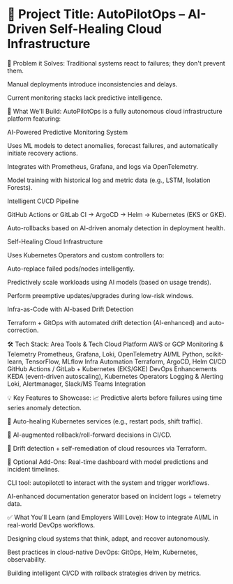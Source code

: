 # 🚀 Project Title: AutoPilotOps – AI-Driven Self-Healing Cloud Infrastructure

🎯 Problem it Solves:
Traditional systems react to failures; they don't prevent them.

Manual deployments introduce inconsistencies and delays.

Current monitoring stacks lack predictive intelligence.

🧠 What We'll Build:
AutoPilotOps is a fully autonomous cloud infrastructure platform featuring:

AI-Powered Predictive Monitoring System

Uses ML models to detect anomalies, forecast failures, and automatically initiate recovery actions.

Integrates with Prometheus, Grafana, and logs via OpenTelemetry.

Model training with historical log and metric data (e.g., LSTM, Isolation Forests).

Intelligent CI/CD Pipeline

GitHub Actions or GitLab CI → ArgoCD → Helm → Kubernetes (EKS or GKE).

Auto-rollbacks based on AI-driven anomaly detection in deployment health.

Self-Healing Cloud Infrastructure

Uses Kubernetes Operators and custom controllers to:

Auto-replace failed pods/nodes intelligently.

Predictively scale workloads using AI models (based on usage trends).

Perform preemptive updates/upgrades during low-risk windows.

Infra-as-Code with AI-based Drift Detection

Terraform + GitOps with automated drift detection (AI-enhanced) and auto-correction.

🛠️ Tech Stack:
Area Tools & Tech
Cloud Platform AWS or GCP
Monitoring & Telemetry Prometheus, Grafana, Loki, OpenTelemetry
AI/ML Python, scikit-learn, TensorFlow, MLflow
Infra Automation Terraform, ArgoCD, Helm
CI/CD GitHub Actions / GitLab + Kubernetes (EKS/GKE)
DevOps Enhancements KEDA (event-driven autoscaling), Kubernetes Operators
Logging & Alerting Loki, Alertmanager, Slack/MS Teams Integration

💡 Key Features to Showcase:
📈 Predictive alerts before failures using time series anomaly detection.

🔄 Auto-healing Kubernetes services (e.g., restart pods, shift traffic).

🔧 AI-augmented rollback/roll-forward decisions in CI/CD.

🔐 Drift detection + self-remediation of cloud resources via Terraform.

🧪 Optional Add-Ons:
Real-time dashboard with model predictions and incident timelines.

CLI tool: autopilotctl to interact with the system and trigger workflows.

AI-enhanced documentation generator based on incident logs + telemetry data.

✅ What You'll Learn (and Employers Will Love):
How to integrate AI/ML in real-world DevOps workflows.

Designing cloud systems that think, adapt, and recover autonomously.

Best practices in cloud-native DevOps: GitOps, Helm, Kubernetes, observability.

Building intelligent CI/CD with rollback strategies driven by metrics.
